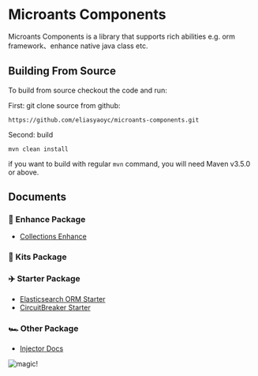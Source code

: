 # Microants Components

Microants Components is a library that supports rich abilities e.g. orm framework、enhance native java class etc.

## Building From Source

To build from source checkout the code and run:


First: git clone source from github:
```
https://github.com/eliasyaoyc/microants-components.git 
```

Second: build
```
mvn clean install
```
if you want to build with regular `mvn` command, you will need Maven v3.5.0 or above.

## Documents
### 🧲 Enhance Package
* [Collections Enhance](./enhance/collections-enhance/README.md)
### 🚁 Kits Package

### ✈️ Starter Package
* [Elasticsearch ORM Starter](./starters/elasticsearch-orm-starter/README.md)
* [CircuitBreaker Starter](./starters/circuitbreaker-starter/README.md)

### 🏎 Other Package
* [Injector Docs](./injector/README.md)

![magic!](http://www.reactiongifs.com/r/mgc.gif)